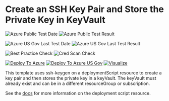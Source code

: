 # Create an SSH Key Pair and Store the Private Key in KeyVault

![Azure Public Test Date](https://azurequickstartsservice.blob.core.windows.net/badges/201-deployment-script-ssh-key-gen/PublicLastTestDate.svg)
![Azure Public Test Result](https://azurequickstartsservice.blob.core.windows.net/badges/201-deployment-script-ssh-key-gen/PublicDeployment.svg)

![Azure US Gov Last Test Date](https://azurequickstartsservice.blob.core.windows.net/badges/201-deployment-script-ssh-key-gen/FairfaxLastTestDate.svg)
![Azure US Gov Last Test Result](https://azurequickstartsservice.blob.core.windows.net/badges/201-deployment-script-ssh-key-gen/FairfaxDeployment.svg)

![Best Practice Check](https://azurequickstartsservice.blob.core.windows.net/badges/201-deployment-script-ssh-key-gen/BestPracticeResult.svg)
![Cred Scan Check](https://azurequickstartsservice.blob.core.windows.net/badges/201-deployment-script-ssh-key-gen/CredScanResult.svg)

[![Deploy To Azure](https://raw.githubusercontent.com/fathym-it/azure-quickstart-templates/master/1-CONTRIBUTION-GUIDE/images/deploytoazure.svg?sanitize=true)](https://portal.azure.com/#create/Microsoft.Template/uri/https%3A%2F%2Fraw.githubusercontent.com%2Ffathym-it%2Fazure-quickstart-templates%2Fmaster%2F201-deployment-script-ssh-key-gen%2Fazuredeploy.json)
[![Deploy To Azure US Gov](https://raw.githubusercontent.com/fathym-it/azure-quickstart-templates/master/1-CONTRIBUTION-GUIDE/images/deploytoazuregov.svg?sanitize=true)](https://portal.azure.us/#create/Microsoft.Template/uri/https%3A%2F%2Fraw.githubusercontent.com%2Ffathym-it%2Fazure-quickstart-templates%2Fmaster%2F201-deployment-script-ssh-key-gen%2Fazuredeploy.json)
[![Visualize](https://raw.githubusercontent.com/fathym-it/azure-quickstart-templates/master/1-CONTRIBUTION-GUIDE/images/visualizebutton.svg?sanitize=true)](http://armviz.io/#/?load=https%3A%2F%2Fraw.githubusercontent.com%2Ffathym-it%2Fazure-quickstart-templates%2Fmaster%2F201-deployment-script-ssh-key-gen%2Fazuredeploy.json)

This template uses ssh-keygen on a deploymentScript resource to create a key pair and then stores the private key in a keyVault.  The keyVault must already exist and can be in a different resourceGroup or subscription.

See the [docs](https://docs.microsoft.com/en-us/azure/azure-resource-manager/templates/deployment-script-template?tabs=CLI) for more information on the deployment script resource.
